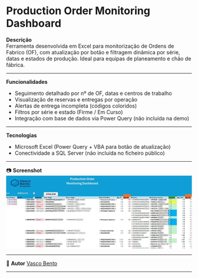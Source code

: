 # Production Order Monitoring Dashboard

 **Descrição**  
Ferramenta desenvolvida em Excel para monitorização de Ordens de Fabrico (OF), com atualização por botão e filtragem dinâmica por série, datas e estados de produção. Ideal para equipas de planeamento e chão de fábrica.

---

 **Funcionalidades**
- Seguimento detalhado por nº de OF, datas e centros de trabalho
- Visualização de reservas e entregas por operação
- Alertas de entrega incompleta (códigos coloridos)
- Filtros por série e estado (Firme / Em Curso)
- Integração com base de dados via Power Query (não incluída na demo)

---

**Tecnologias**
- Microsoft Excel (Power Query + VBA para botão de atualização)
- Conectividade a SQL Server (não incluída no ficheiro público)

---

📷 **Screenshot**
![Dashboard Screenshot](Production_Order_V.03-Excel.jpg)

---

👤 **Autor**
[Vasco Bento](https://www.linkedin.com/in/vasco--bento)

---
